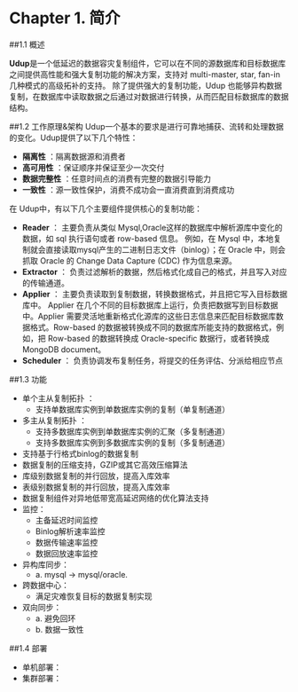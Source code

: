 Chapter 1. 简介
===================

##1.1 概述

**Udup**是一个低延迟的数据容灾复制组件，它可以在不同的源数据库和目标数据库之间提供高性能和强大复制功能的解决方案，支持对 multi-master, star, fan-in 几种模式的高级拓补的支持。
除了提供强大的复制功能，Udup 也能够异构数据复制，在数据库中读取数据之后通过对数据进行转换，从而匹配目标数据库的数据结构。

##1.2 工作原理&架构
Udup一个基本的要求是进行可靠地捕获、流转和处理数据的变化。Udup提供了以下几个特性：
 
- **隔离性** ：隔离数据源和消费者 
- **高可用性** ：保证顺序并保证至少一次交付
- **数据完整性** ：任意时间点的消费有完整的数据引导能力 
- **一致性** ：源一致性保护，消费不成功会一直消费直到消费成功 

在 Udup中，有以下几个主要组件提供核心的复制功能：
- **Reader** ：
主要负责从类似 Mysql,Oracle这样的数据库中解析源库中变化的数据，如 sql 执行语句或者 row-based 信息。
例如，在 Mysql 中，本地复制就会直接读取mysql产生的二进制日志文件（binlog）；在 Oracle 中，则会抓取 Oracle 的 Change Data Capture (CDC) 作为信息来源。
- **Extractor** ：
负责过滤解析的数据，然后格式化成自己的格式，并且写入对应的传输通道。
- **Applier** ：
主要负责读取到复制数据，转换数据格式，并且把它写入目标数据库中。 
Applier 在几个不同的目标数据库上运行，负责把数据写到目标数据中。Applier 需要灵活地重新格式化源库的这些日志信息来匹配目标数据库数据格式。Row-based 的数据被转换成不同的数据库所能支持的数据格式，例如，把 Row-based 的数据转换成 Oracle-specific 数据行，或者转换成 MongoDB document。
- **Scheduler** ：
负责协调发布复制任务，将提交的任务评估、分派给相应节点

##1.3 功能
- 单个主从复制拓扑 ：
	- 支持单数据库实例到单数据库实例的复制（单复制通道） 
- 多主从复制拓扑 ：
	- 支持多数据库实例到单数据库实例的汇聚（多复制通道）
	- 支持多数据库实例到多数据库实例的复制（多复制通道） 
- 支持基于行格式binlog的数据复制 
- 数据复制的压缩支持，GZIP或其它高效压缩算法 
- 库级别数据复制的并行回放，提高入库效率 
- 表级别数据复制的并行回放，提高入库效率
- 数据复制组件对异地低带宽高延迟网络的优化算法支持
- 监控：
	- 主备延迟时间监控 
 	- Binlog解析速率监控 
	- 数据传输速率监控 
	- 数据回放速率监控 
- 异构库同步：
	- a. mysql -> mysql/oracle. 
- 跨数据中心：
	- 满足灾难恢复目标的数据复制实现  
- 双向同步：
	- a. 避免回环
 	- b. 数据一致性

##1.4 部署
- 单机部署：
- 集群部署： 